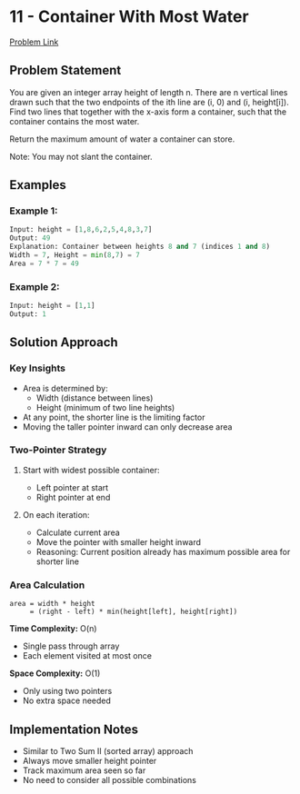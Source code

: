 # 11 - Container With Most Water

[Problem Link](https://leetcode.com/problems/container-with-most-water/description/)

## Problem Statement

You are given an integer array height of length n. There are n vertical lines drawn such that the two endpoints of the ith line are (i, 0) and (i, height[i]). Find two lines that together with the x-axis form a container, such that the container contains the most water.

Return the maximum amount of water a container can store.

Note: You may not slant the container.

## Examples

### Example 1:
```python
Input: height = [1,8,6,2,5,4,8,3,7]
Output: 49
Explanation: Container between heights 8 and 7 (indices 1 and 8)
Width = 7, Height = min(8,7) = 7
Area = 7 * 7 = 49
```

### Example 2:
```python
Input: height = [1,1]
Output: 1
```

## Solution Approach

### Key Insights
- Area is determined by:
    - Width (distance between lines)
    - Height (minimum of two line heights)
- At any point, the shorter line is the limiting factor
- Moving the taller pointer inward can only decrease area

### Two-Pointer Strategy
1. Start with widest possible container:
    - Left pointer at start
    - Right pointer at end

2. On each iteration:
    - Calculate current area
    - Move the pointer with smaller height inward
    - Reasoning: Current position already has maximum possible area for shorter line

### Area Calculation
```
area = width * height
     = (right - left) * min(height[left], height[right])
```

**Time Complexity:** O(n)
- Single pass through array
- Each element visited at most once

**Space Complexity:** O(1)
- Only using two pointers
- No extra space needed

## Implementation Notes
- Similar to Two Sum II (sorted array) approach
- Always move smaller height pointer
- Track maximum area seen so far
- No need to consider all possible combinations